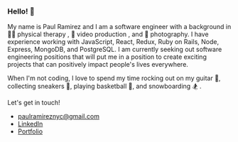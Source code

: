 ### Hello! 👋 

My name is Paul Ramirez and I am a software engineer with a background in 🏃🏽 physical therapy , 🎥 video production , and 📸 photography. 
I have experience working with JavaScript, React, Redux, Ruby on Rails, Node, Express, MongoDB, and PostgreSQL. I am currently seeking out software engineering positions that will put me in a position to create exciting projects that can positively impact people's lives everywhere.

When I'm not coding, I love to spend my time rocking out on my guitar 🎸, collecting sneakers 👟, playing basketball 🏀, and snowboarding 🏂 .

Let's get in touch!
* paulramireznyc@gmail.com
* <a href="https://www.linkedin.com/in/paul-ramirez-432786152/" target="_blank">LinkedIn</a>
* <a href="https://www.paulramirez.dev/" target="_blank">Portfolio</a>

<!--
**pramirez23/pramirez23** is a ✨ _special_ ✨ repository because its `README.md` (this file) appears on your GitHub profile.

Here are some ideas to get you started:

- 🔭 I’m currently working on ...
- 🌱 I’m currently learning ...
- 👯 I’m looking to collaborate on ...
- 🤔 I’m looking for help with ...
- 💬 Ask me about ...
- 📫 How to reach me: ...
- 😄 Pronouns: ...
- ⚡ Fun fact: ...
-->
